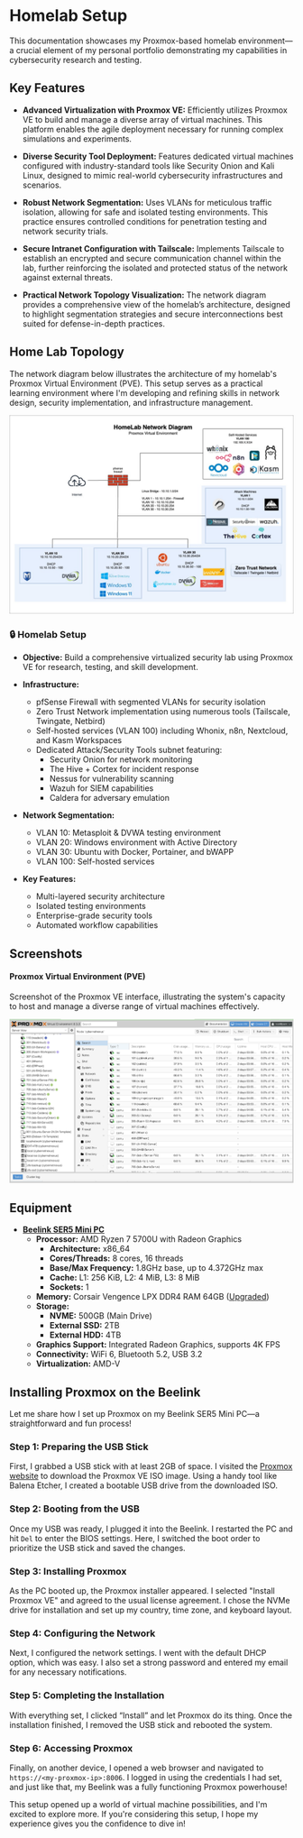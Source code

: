 # Homelab Setup

This documentation showcases my Proxmox-based homelab environment—a crucial element of my personal portfolio demonstrating my capabilities in cybersecurity research and testing.


## Key Features
- **Advanced Virtualization with Proxmox VE:** Efficiently utilizes Proxmox VE to build and manage a diverse array of virtual machines. This platform enables the agile deployment necessary for running complex simulations and experiments.

  
- **Diverse Security Tool Deployment:** Features dedicated virtual machines configured with industry-standard tools like Security Onion and Kali Linux, designed to mimic real-world cybersecurity infrastructures and scenarios.

- **Robust Network Segmentation:** Uses VLANs for meticulous traffic isolation, allowing for safe and isolated testing environments. This practice ensures controlled conditions for penetration testing and network security trials.
  
- **Secure Intranet Configuration with Tailscale:** Implements Tailscale to establish an encrypted and secure communication channel within the lab, further reinforcing the isolated and protected status of the network against external threats.
  
- **Practical Network Topology Visualization:** The network diagram provides a comprehensive view of the homelab’s architecture, designed to highlight segmentation strategies and secure interconnections best suited for defense-in-depth practices.

## Home Lab Topology

The network diagram below illustrates the architecture of my homelab's Proxmox Virtual Environment (PVE). This setup serves as a practical learning environment where I'm developing and refining skills in network design, security implementation, and infrastructure management.


![Home Lab Network Diagram](https://raw.githubusercontent.com/Pharns/Pharns/main/homelab-setup/screenshots/CNN%20Network%20Diagram-Github.jpg)


### 🔒 **Homelab Setup**
- **Objective:** Build a comprehensive virtualized security lab using Proxmox VE for research, testing, and skill development.
- **Infrastructure:**
  - pfSense Firewall with segmented VLANs for security isolation
  - Zero Trust Network implementation using numerous tools (Tailscale, Twingate, Netbird)
  - Self-hosted services (VLAN 100) including Whonix, n8n, Nextcloud, and Kasm Workspaces
  - Dedicated Attack/Security Tools subnet featuring:
    - Security Onion for network monitoring
    - The Hive + Cortex for incident response
    - Nessus for vulnerability scanning
    - Wazuh for SIEM capabilities
    - Caldera for adversary emulation

- **Network Segmentation:**
  - VLAN 10: Metasploit & DVWA testing environment
  - VLAN 20: Windows environment with Active Directory
  - VLAN 30: Ubuntu with Docker, Portainer, and bWAPP
  - VLAN 100: Self-hosted services
  
- **Key Features:**
  - Multi-layered security architecture
  - Isolated testing environments
  - Enterprise-grade security tools
  - Automated workflow capabilities

## Screenshots
#### Proxmox Virtual Environment (PVE)
Screenshot of the Proxmox VE interface, illustrating the system's capacity to host and manage a diverse range of virtual machines effectively.


![Proxmox Environment](https://raw.githubusercontent.com/Pharns/Pharns/main/homelab-setup/screenshots/Proxmox-Environment.png)

## Equipment
- [**Beelink SER5 Mini PC**](https://amzn.to/42DGjVC)
  - **Processor:** AMD Ryzen 7 5700U with Radeon Graphics
    - **Architecture:** x86_64
    - **Cores/Threads:** 8 cores, 16 threads
    - **Base/Max Frequency:** 1.8GHz base, up to 4.372GHz max
    - **Cache:** L1: 256 KiB, L2: 4 MiB, L3: 8 MiB
    - **Sockets:** 1
  - **Memory:** Corsair Vengence LPX DDR4 RAM 64GB ([Upgraded](https://amzn.to/3Q0ZPEc))
  - **Storage:**
    - **NVME:** 500GB (Main Drive)
    - **External SSD:** 2TB
    - **External HDD:** 4TB
  - **Graphics Support:** Integrated Radeon Graphics, supports 4K FPS
  - **Connectivity:** WiFi 6, Bluetooth 5.2, USB 3.2
  - **Virtualization:** AMD-V
 
## Installing Proxmox on the Beelink

Let me share how I set up Proxmox on my Beelink SER5 Mini PC—a straightforward and fun process!

### Step 1: Preparing the USB Stick
First, I grabbed a USB stick with at least 2GB of space. I visited the [Proxmox website](https://www.proxmox.com/en/downloads) to download the Proxmox VE ISO image. Using a handy tool like Balena Etcher, I created a bootable USB drive from the downloaded ISO.

### Step 2: Booting from the USB
Once my USB was ready, I plugged it into the Beelink. I restarted the PC and hit `Del` to enter the BIOS settings. Here, I switched the boot order to prioritize the USB stick and saved the changes.

### Step 3: Installing Proxmox
As the PC booted up, the Proxmox installer appeared. I selected "Install Proxmox VE" and agreed to the usual license agreement. I chose the NVMe drive for installation and set up my country, time zone, and keyboard layout.

### Step 4: Configuring the Network
Next, I configured the network settings. I went with the default DHCP option, which was easy. I also set a strong password and entered my email for any necessary notifications.

### Step 5: Completing the Installation
With everything set, I clicked “Install” and let Proxmox do its thing. Once the installation finished, I removed the USB stick and rebooted the system.

### Step 6: Accessing Proxmox
Finally, on another device, I opened a web browser and navigated to `https://<my-proxmox-ip>:8006`. I logged in using the credentials I had set, and just like that, my Beelink was a fully functioning Proxmox powerhouse!

This setup opened up a world of virtual machine possibilities, and I'm excited to explore more. If you're considering this setup, I hope my experience gives you the confidence to dive in!
